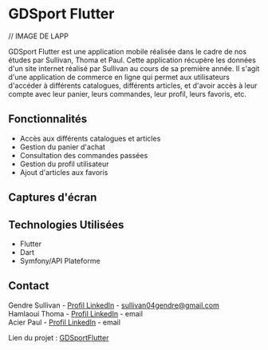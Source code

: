 # GDSport Flutter

// IMAGE DE LAPP

GDSport Flutter est une application mobile réalisée dans le cadre de nos études par Sullivan, Thoma et Paul. Cette application récupère les données d'un site internet réalisé par Sullivan au cours de sa première année. Il s'agit d'une application de commerce en ligne qui permet aux utilisateurs d'accéder à différents catalogues, différents articles, et d'avoir accès à leur compte avec leur panier, leurs commandes, leur profil, leurs favoris, etc.

## Fonctionnalités

- Accès aux différents catalogues et articles
- Gestion du panier d'achat
- Consultation des commandes passées
- Gestion du profil utilisateur
- Ajout d'articles aux favoris

## Captures d'écran



## Technologies Utilisées

- Flutter
- Dart
- Symfony/API Plateforme

## Contact

Gendre Sullivan - [Profil LinkedIn](https://www.linkedin.com/in/sullivan-gendre-a0a209271/) - sullivan04gendre@gmail.com  
Hamlaoui Thoma - [Profil LinkedIn](https://www.linkedin.com/in/thoma-hamlaoui/) - email  
Acier Paul - [Profil LinkedIn](https://www.linkedin.com/in/paul-acier-43a783276/) - email  
  
Lien du projet : [GDSportFlutter](https://github.com/SullivanGDR/GDSportFlutter/)
